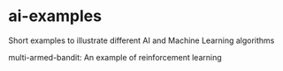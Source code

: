 # ai-examples
Short examples to illustrate different AI and Machine Learning algorithms

multi-armed-bandit: An example of reinforcement learning
